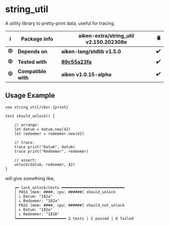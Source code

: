 # string_util

A utility library to pretty-print data, useful for tracing.

| ℹ️  | Package info        | aiken-extra/string_util v2.150.202308e                                                              | 🪲  |
| --- | ------------------- | --------------------------------------------------------------------------------------------------- | --- |
| 🟢  | **Depends on**      | **aiken-lang/stdlib v1.5.0**                                                                        | ✔️  |
| 🟢  | **Tested with**     | **[89c55a23fa](https://github.com/aiken-lang/aiken/tree/89c55a23fa63e023dcf2973594dd4a332de06aaa)** | ✔️  |
| 🟢  | **Compatible with** | **aiken v1.0.15-alpha**                                                                             | ✔️  |

## Usage Example

```gleam
use string_util/cbor.{print}
```

```gleam
test should_unlock() {

    // arrange:
    let datum = datum.new(42)
    let redeemer = redeemer.new(42)

    // trace:
    trace print("Datum", datum)
    trace print("Redeemer", redeemer)

    // assert:
    unlock(datum, redeemer, 42)
}
```

will give something like,

```gleam
    ┍━ lock_unlock/tests ━━━━━━━━━━━━━━━━━━━━━━━━━━━━
    │ PASS [mem: ####, cpu: ######] should_unlock
    │ ↳ Datum: "182a"
    │ ↳ Redeemer: "182a"
    │ PASS [mem: ####, cpu: ######] should_not_unlock
    │ ↳ Datum: "182a"
    │ ↳ Redeemer: "1818"
    ┕━━━━━━━━━━━━━━━━━━━━━━ 2 tests | 2 passed | 0 failed
```

